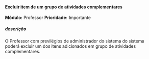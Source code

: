 #### Excluir item de um grupo de atividades complementares
**Módulo:** Professor
**Prioridade:** Importante
##### descrição
O Professor com previlégios de administrador do sistema do sistema poderá excluir um dos itens adicionados em grupo de atividades complementares.